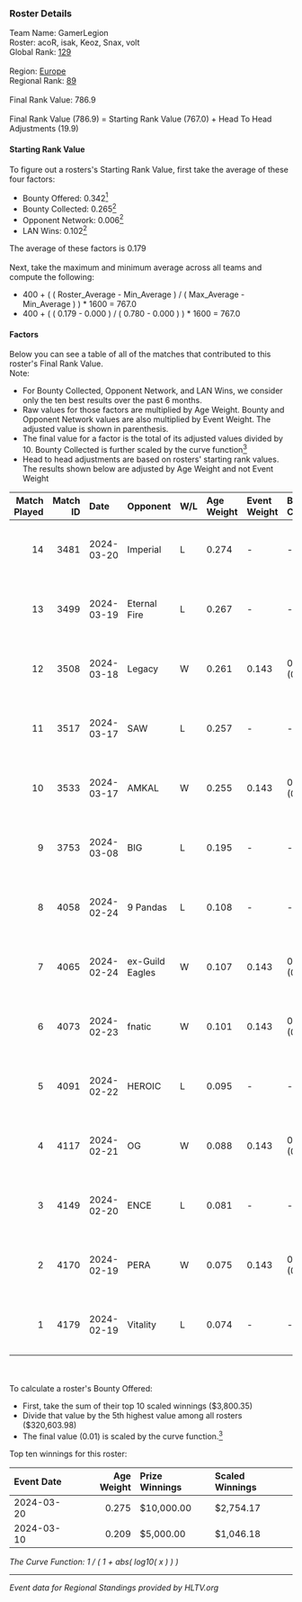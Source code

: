 ### Roster Details<br />
Team Name: GamerLegion<br />
Roster: acoR, isak, Keoz, Snax, volt<br />
Global Rank: [129](../standings_global.md)<br />
<br />
Region: [Europe]( ../standings_europe.md)<br />
Regional Rank: [89]( ../standings_europe.md)<br />
<br />
Final Rank Value:  786.9<br />
<br />
Final Rank Value (786.9) = Starting Rank Value (767.0) + Head To Head Adjustments (19.9)<br />

#### Starting Rank Value<br />
To figure out a rosters's Starting Rank Value, first take the average of these four factors:<br />
- Bounty Offered: 0.342[<sup>1</sup>](#table2)
- Bounty Collected: 0.265[<sup>2</sup>](#table1)
- Opponent Network: 0.006[<sup>2</sup>](#table1)
- LAN Wins: 0.102[<sup>2</sup>](#table1)

The average of these factors is 0.179<br />
<br />
Next, take the maximum and minimum average across all teams and compute the following:<br />
- 400 + ( ( Roster_Average - Min_Average ) / ( Max_Average - Min_Average ) ) * 1600 = 767.0
- 400 + ( ( 0.179 - 0.000 ) / ( 0.780 - 0.000 ) ) * 1600 = 767.0


#### Factors<br />
Below you can see a table of all of the matches that contributed to this roster's Final Rank Value.<br />
Note:<br />

- For Bounty Collected, Opponent Network, and LAN Wins, we consider only the ten best results over the past 6 months.
- Raw values for those factors are multiplied by Age Weight. Bounty and Opponent Network values are also multiplied by Event Weight. The adjusted value is shown in parenthesis.
- The final value for a factor is the total of its adjusted values divided by 10. Bounty Collected is further scaled by the curve function[<sup>3</sup>](#curveFunction)
- Head to head adjustments are based on rosters' starting rank values. The results shown below are adjusted by Age Weight and not Event Weight
<span id="table1"></span><br />


| Match Played | Match ID | Date       | Opponent        | W/L | Age Weight | Event Weight | Bounty Collected | Opponent Network | LAN Wins  | H2H Adj. | Roster                       |
| -: | -: | :- | :- | :- | :- | :- | :- | :- | :- | -: | :- |
|           14 |     3481 | 2024-03-20 | Imperial        | L   | 0.274      | -            | -                | -                | -         |    -0.58 | acoR, isak, Keoz, Snax, volt |
|           13 |     3499 | 2024-03-19 | Eternal Fire    | L   | 0.267      | -            | -                | -                | -         |    -0.05 | acoR, isak, Keoz, Snax, volt |
|           12 |     3508 | 2024-03-18 | Legacy          | W   | 0.261      | 0.143        | 0.122 (0.005)    | 0.634 (0.024)    | 1 (0.261) |     6.51 | acoR, isak, Keoz, Snax, volt |
|           11 |     3517 | 2024-03-17 | SAW             | L   | 0.257      | -            | -                | -                | -         |    -0.80 | acoR, isak, Keoz, Snax, volt |
|           10 |     3533 | 2024-03-17 | AMKAL           | W   | 0.255      | 0.143        | 0.130 (0.005)    | 0.463 (0.017)    | 1 (0.255) |     7.10 | acoR, isak, Keoz, Snax, volt |
|            9 |     3753 | 2024-03-08 | BIG             | L   | 0.195      | -            | -                | -                | -         |    -0.30 | acoR, isak, Keoz, Snax, volt |
|            8 |     4058 | 2024-02-24 | 9 Pandas        | L   | 0.108      | -            | -                | -                | -         |    -0.75 | acoR, isak, Keoz, Snax, volt |
|            7 |     4065 | 2024-02-24 | ex-Guild Eagles | W   | 0.107      | 0.143        | 0.007 (0.000)    | 0.212 (0.003)    | 1 (0.107) |     1.88 | acoR, isak, Keoz, Snax, volt |
|            6 |     4073 | 2024-02-23 | fnatic          | W   | 0.101      | 0.143        | 0.371 (0.005)    | 0.695 (0.010)    | 1 (0.101) |     3.16 | acoR, isak, Keoz, Snax, volt |
|            5 |     4091 | 2024-02-22 | HEROIC          | L   | 0.095      | -            | -                | -                | -         |    -0.04 | acoR, isak, Keoz, Snax, volt |
|            4 |     4117 | 2024-02-21 | OG              | W   | 0.088      | 0.143        | 0.137 (0.002)    | 0.123 (0.002)    | 1 (0.088) |     2.15 | acoR, isak, Keoz, Snax, volt |
|            3 |     4149 | 2024-02-20 | ENCE            | L   | 0.081      | -            | -                | -                | -         |    -0.05 | acoR, isak, Keoz, Snax, volt |
|            2 |     4170 | 2024-02-19 | PERA            | W   | 0.075      | 0.143        | 0.048 (0.001)    | 0.445 (0.005)    | 1 (0.075) |     1.69 | acoR, isak, Keoz, Snax, volt |
|            1 |     4179 | 2024-02-19 | Vitality        | L   | 0.074      | -            | -                | -                | -         |    -0.01 | acoR, isak, Keoz, Snax, volt |

<br />
<span id="table2"></span><br />
To calculate a roster's Bounty Offered:<br />

- First, take the sum of their top 10 scaled winnings ($3,800.35)
- Divide that value by the 5th highest value among all rosters ($320,603.98)
- The final value (0.01) is scaled by the curve function.[<sup>3</sup>](#curveFunction)

Top ten winnings for this roster:<br />

| Event Date | Age Weight | Prize Winnings | Scaled Winnings |
| :- | -: | :- | :- |
| 2024-03-20 |      0.275 | $10,000.00     | $2,754.17       |
| 2024-03-10 |      0.209 | $5,000.00      | $1,046.18       |


<span id="curveFunction"></span>_The Curve Function: 1 / ( 1 + abs( log10( x ) ) )_<br />

---
_Event data for Regional Standings provided by HLTV.org_<br />
